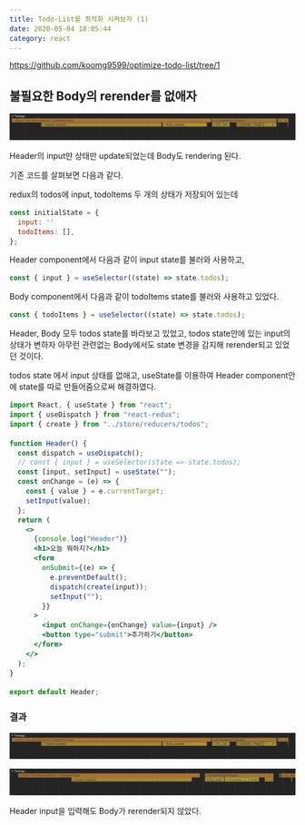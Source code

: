 ```yaml
---
title: Todo-List를 최적화 시켜보자 (1)
date: 2020-05-04 18:05:44
category: react
---
```


https://github.com/koomg9599/optimize-todo-list/tree/1

## 불필요한 Body의 rerender를 없애자

![img](./images/0-2.png)

Header의 input만 상태만 update되었는데 Body도 rendering 된다.

기존 코드를 살펴보면 다음과 같다.

redux의 todos에 input, todoItems 두 개의 상태가 저장되어 있는데

```js
const initialState = {
  input: ''
  todoItems: [],
};
```

Header component에서 다음과 같이 input state를 불러와 사용하고,

```js
const { input } = useSelector((state) => state.todos);
```

Body component에서 다음과 같이 todoItems state를 불러와 사용하고 있었다.

```js
const { todoItems } = useSelector((state) => state.todos);
```

Header, Body 모두 todos state를 바라보고 있었고, todos state안에 있는 input의 상태가 변하자 아무런 관련없는 Body에서도 state 변경을 감지해 rerender되고 있었던 것이다.

todos state 에서 input 상태를 없애고, useState를 이용하여 Header component안에 state를 따로 만들어줌으로써 해결하였다.

```jsx
import React, { useState } from "react";
import { useDispatch } from "react-redux";
import { create } from "../store/reducers/todos";

function Header() {
  const dispatch = useDispatch();
  // const { input } = useSelector(state => state.todos);
  const [input, setInput] = useState("");
  const onChange = (e) => {
    const { value } = e.currentTarget;
    setInput(value);
  };
  return (
    <>
      {console.log("Header")}
      <h1>오늘 뭐하지?</h1>
      <form
        onSubmit={(e) => {
          e.preventDefault();
          dispatch(create(input));
          setInput("");
        }}
      >
        <input onChange={onChange} value={input} />
        <button type="submit">추가하기</button>
      </form>
    </>
  );
}

export default Header;
```

### 결과

![img](./images/0-2.png)

![img](./images/1-2.png)

Header input을 입력해도 Body가 rerender되지 않았다.